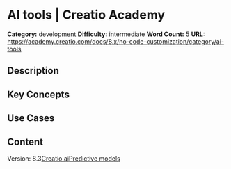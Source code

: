 # AI tools | Creatio Academy

**Category:** development **Difficulty:** intermediate **Word Count:** 5
**URL:**
https://academy.creatio.com/docs/8.x/no-code-customization/category/ai-tools

## Description

## Key Concepts

## Use Cases

## Content

Version:
8.3[Creatio.ai](/docs/8.x/no-code-customization/category/creatio-ai)[Predictive models](/docs/8.x/no-code-customization/category/predictive-models)
